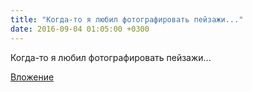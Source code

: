 ```yaml
---
title: "Когда-то я любил фотографировать пейзажи..."
date: 2016-09-04 01:05:00 +0300
---
```


Когда-то я любил фотографировать пейзажи...

[Вложение](https://vk.com/photo41076938_431040231)
